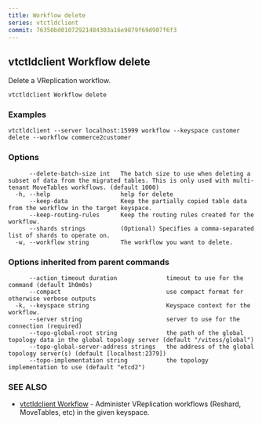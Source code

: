 ```yaml
---
title: Workflow delete
series: vtctldclient
commit: 76350bd01072921484303a16e9879f69d907f6f3
---
```

## vtctldclient Workflow delete

Delete a VReplication workflow.

```
vtctldclient Workflow delete
```

### Examples

```
vtctldclient --server localhost:15999 workflow --keyspace customer delete --workflow commerce2customer
```

### Options

```
      --delete-batch-size int   The batch size to use when deleting a subset of data from the migrated tables. This is only used with multi-tenant MoveTables workflows. (default 1000)
  -h, --help                    help for delete
      --keep-data               Keep the partially copied table data from the workflow in the target keyspace.
      --keep-routing-rules      Keep the routing rules created for the workflow.
      --shards strings          (Optional) Specifies a comma-separated list of shards to operate on.
  -w, --workflow string         The workflow you want to delete.
```

### Options inherited from parent commands

```
      --action_timeout duration              timeout to use for the command (default 1h0m0s)
      --compact                              use compact format for otherwise verbose outputs
  -k, --keyspace string                      Keyspace context for the workflow.
      --server string                        server to use for the connection (required)
      --topo-global-root string              the path of the global topology data in the global topology server (default "/vitess/global")
      --topo-global-server-address strings   the address of the global topology server(s) (default [localhost:2379])
      --topo-implementation string           the topology implementation to use (default "etcd2")
```

### SEE ALSO

* [vtctldclient Workflow](../)	 - Administer VReplication workflows (Reshard, MoveTables, etc) in the given keyspace.

